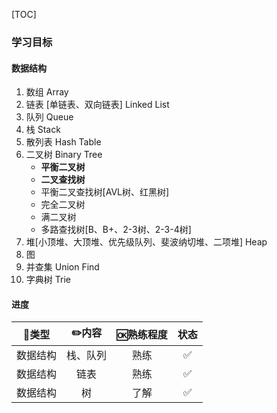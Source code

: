 [TOC]

### 学习目标

#### 数据结构

1.  数组 Array
2.  链表 [单链表、双向链表] Linked List
3.  队列 Queue
4.  栈 Stack
5.  散列表 Hash Table
6.  二叉树 Binary Tree
    *   **平衡二叉树**
    *   **二叉查找树**
    *   平衡二叉查找树[AVL树、红黑树]
    *   完全二叉树
    *   满二叉树
    *   多路查找树[B、B+、2-3树、2-3-4树]
7.  堆[小顶堆、大顶堆、优先级队列、斐波纳切堆、二项堆] Heap
8.  图 
9.  并查集 Union Find
10.  字典树 Trie

#### 进度

|  🍭类型   |  ✏️内容   | 🆗熟练程度 | 状态 |
| :------: | :------: | :-------: | :--: |
| 数据结构 | 栈、队列 |   熟练    |  ✅   |
| 数据结构 |   链表   |   熟练    |  ✅   |
| 数据结构 |    树    |   了解    |  ✅   |
